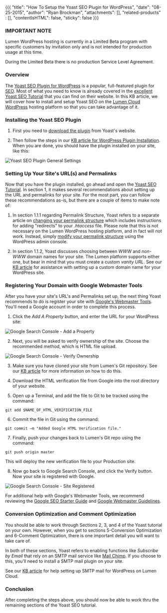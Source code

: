 {{{
  "title": "How To Setup the Yoast SEO Plugin for WordPress",
  "date": "08-25-2015",
  "author": "Ryan Brockman",
  "attachments": [],
  "related-products" : [],
  "contentIsHTML": false,
  "sticky": false
}}}

### IMPORTANT NOTE

Lumen WordPress hosting is currently in a Limited Beta program with specific customers by invitation only and is not intended for production usage at this time.

During the Limited Beta there is no production Service Level Agreement.

### Overview
The [Yoast SEO Plugin for WordPress](https://yoast.com/wordpress/plugins/seo/) is a popular, full-featured plugin for [SEO](https://codex.wordpress.org/Search_Engine_Optimization_for_WordPress).  Most of what you need to know is already covered in the [excellent Yoast SEO Tutorial](https://yoast.com/articles/wordpress-seo/) that you can find on their website.  In this KB article, we will cover how to install and setup Yoast SEO on the [Lumen Cloud WordPress](https://www.ctl.io/wordpress) hosting platform so that you can take advantage of it.

### Installing the Yoast SEO Plugin

1. First you need to [download the plugin](https://yoast.com/wordpress/plugins/) from Yoast's website.  

2. Then follow the steps in our [KB article for WordPress Plugin Installation](../WordPress/wordpress-plugin-installation.md).  When you are done, you should have the plugin installed on your site, like this:

![Yoast SEO Plugin General Settings](../images/wp_yoast_seo/wp_yoast_seo_1.png)

### Setting Up Your Site's URL(s) and Permalinks

Now that you have the plugin installed, go ahead and open the [Yoast SEO Tutorial](https://yoast.com/articles/wordpress-seo/).  In section 1, it makes several recommendations about setting up the URL and permalinks for your site.  For the most part, you can follow these recommendations as-is, but there are a couple of items to make note of:

1. In section 1.1.1 regarding Permalink Structure, Yoast refers to a separate article on [changing your permalink structure](https://yoast.com/change-wordpress-permalink-structure/) which includes instructions for adding "redirects" to your _.htaccess_ file.  Please note that this is not necessary on the Lumen WordPress hosting platform, and in fact will not work.  Instead, simply [modify your permalink structure](https://codex.wordpress.org/Using_Permalinks) using the WordPress admin console.

2. In section 1.1.2, Yoast discusses choosing between _WWW_ and _non-WWW_ domain names for your site.  The Lumen platform supports either one, but bear in mind that you must create a custom _vanity URL_.  See our [KB article](../WordPress/wordpress-custom-domain-configuration.md) for assistance with setting up a custom domain name for your WordPress site.

### Registering Your Domain with Google Webmaster Tools
After you have your site's URL's and Permalinks set up, the next thing Yoast recommends to do is register your site with [Google's Webmaster Tools](https://www.google.com/webmasters/tools/home?hl=en).  You'll need a Google account in order to complete this process.

1. Click the _Add A Property_ button, and enter the URL for your WordPress site:

  ![Google Search Console - Add a Property](../images/wp_yoast_seo/wp_yoast_seo_2.png)

2. Next, you will be asked to verify ownership of the site.  Choose the recommended method, which is HTML file upload.

  ![Google Search Console - Verify Ownership](../images/wp_yoast_seo/wp_yoast_seo_3.png)

3. Make sure you have cloned your site from Lumen's Git repository.  See our [KB article](../WordPress/wordPress-site-updates-with-git.md) for more information on how to do this.

4. Download the HTML verification file from Google into the root directory of your website.

5. Open up a Terminal, and add the file to Git to be tracked using the command:

  `git add $NAME_OF_HTML_VERIFICATION_FILE`

6. Commit the file in Git using the command:

  `git commit –m "Added Google HTML Verification file."`

7. Finally, push your changes back to Lumen's Git repo using the command:

  `git push origin master`

  This will deploy the new verification file to your Production site.

8. Now go back to Google Search Console, and click the Verify button.  Now your site is registered with Google.

  ![Google Search Console - Site Registered](../images/wp_yoast_seo/wp_yoast_seo_4.png)

For additional help with Google's Webmaster Tools, we recommend reviewing the [Google SEO Starter Guide](http://static.googleusercontent.com/media/www.google.com/en//webmasters/docs/search-engine-optimization-starter-guide.pdf) and [Google Webmaster Guidelines](https://support.google.com/webmasters/answer/35769?hl=en&ref_topic=6002025).

### Conversion Optimization and Comment Optimization

You should be able to work through Sections 2, 3, and 4 of the Yoast tutorial on your own.  However, when you get to sections 5-Conversion Optimization and 6-Comment Optimization, there is one important detail you will want to take care of.  

In both of these sections, Yoast refers to enabling functions like _Subscribe by Email_ that rely on an SMTP mail service like [Mail Chimp](http://mailchimp.com/).  If you choose to this, you'll need to install a SMTP mail plugin on your site.  

See our [KB article](../WordPress/wordpress-SMTP-Configuration.md) for help setting up SMTP mail for WordPress on Lumen Cloud.

### Conclusion
After completing the steps above, you should now be able to work thru the remaining sections of the Yoast SEO tutorial.
